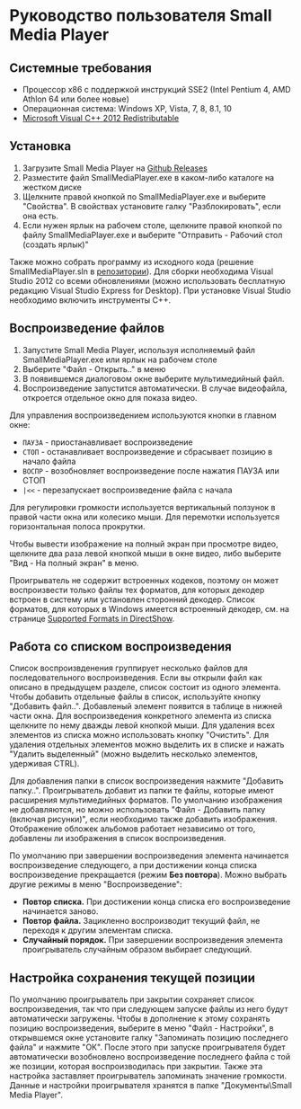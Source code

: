 # Руководство пользователя Small Media Player

## Системные требования

- Процессор x86 с поддержкой инструкций SSE2 (Intel Pentium 4, AMD Athlon 64 или более новые) 
- Операционная система: Windows XP, Vista, 7, 8, 8.1, 10
- [Microsoft Visual C++ 2012 Redistributable](https://www.microsoft.com/en-us/download/details.aspx?id=30679)

## Установка

1. Загрузите Small Media Player на [Github Releases](https://github.com/smallsoft-rus/media-player/releases/)
2. Разместите файл SmallMediaPlayer.exe в каком-либо каталоге на жестком диске
3. Щелкните правой кнопкой по SmallMediaPlayer.exe и выберите "Свойства". В свойствах установите галку "Разблокировать", если она есть.
4. Если нужен ярлык на рабочем столе, щелкните правой кнопкой по файлу SmallMediaPlayer.exe и выберите "Отправить - Рабочий стол (создать ярлык)"

Также можно собрать программу из исходного кода (решение SmallMediaPlayer.sln в [репозитории](https://github.com/smallsoft-rus/media-player/)). Для сборки необходима Visual Studio 2012 со всеми обновлениями (можно использовать бесплатную редакцию Visual Studio Express for Desktop). При установке Visual Studio необходимо включить инструменты C++.

## Воспроизведение файлов

1. Запустите Small Media Player, используя исполняемый файл SmallMediaPlayer.exe или ярлык на рабочем столе
2. Выберите "Файл - Открыть.." в меню
3. В появившемся диалоговом окне выберите мультимедийный файл.
4. Воспроизведение запустится автоматически. В случае видеофайла, откроется отдельное окно для показа видео.

Для управления воспроизведением используются кнопки в главном окне: 

- `ПАУЗА` - приостанавливает воспроизведение 
- `СТОП` - останавливает воспроизведение и сбрасывает позицию в начало файла
- `ВОСПР` - возобновляет воспроизведение после нажатия ПАУЗА или СТОП
- `|<<` - перезапускает воспроизведение файла с начала

Для регулировки громкости используется вертикальный ползунок в правой части окна или колесико мыши. Для перемотки используется горизонтальная полоса прокрутки. 

Чтобы вывести изображение на полный экран при просмотре видео, щелкните два раза левой кнопкой мыши в окне видео, либо выберите "Вид - На полный экран" в меню.

Проигрыватель не содержит встроенных кодеков, поэтому он может воспроизвести только файлы тех форматов, для которых декодер встроен в систему или установлен сторонний декодер. Список форматов, для которых в Windows имеется встроенный декодер, см. на странице [Supported Formats in DirectShow](https://docs.microsoft.com/en-us/windows/win32/directshow/supported-formats-in-directshow).

## Работа со списком воспроизведения

Список воспроизвденения группирует несколько файлов для последовательного воспроизведения. Если вы открыли файл как описано в предыдущем разделе, список состоит из одного элемента. Чтобы добавить отдельные файлы в список, используйте кнопку "Добавить файл..". Добавленый элемент появится в таблице в нижней части окна. Для воспроизведения конкретного элемента из списка щелкните по нему дважды левой кнопкой мыши. Для удаления всех элементов из списка можно использовать кнопку "Очистить". Для удаления отдельных элементов можно выделить их в списке и нажать "Удалить выделенный" (можно выделить несколько элементов, удерживая CTRL).

Для добавления папки в список воспроизведения нажмите "Добавить папку..". Проигрыватель добавит из папки те файлы, которые имеют расширения мультимедийных форматов. По умолчанию изображения не добавляются, но можно использовать "Файл - Добавить папку (включая рисунки)", если необходимо также добавить изображения. Отображение обложек альбомов работает независимо от того, добавлены ли изображения в список воспроизведения.

По умолчанию при завершении воспроизведения элемента начинается воспроизведение следующего, а при достижении конца списка воспроизведение прекращается (режим **Без повтора**). Можно выбрать другие режимы в меню "Воспроизведение":

- **Повтор списка.** При достижении конца списка его воспроизведение начинается заново.
- **Повтор файла.** Зацикленно воспроизводит текущий файл, не переходя к другим элементам списка.
- **Случайный порядок.** При завершении воспроизведения элемента проигрыватель случайным образом выбирает следующий.

## Настройка сохранения текущей позиции

По умолчанию проигрыватель при закрытии сохраняет список воспроизведения, так что при следующем запуске файлы из него будут автоматически загружены. Чтобы в дополнение к этому сохранять позицию воспроизведения, выберите в меню "Файл - Настройки", в открывшемся окне установите галку "Запоминать позицию последнего файла" и нажмите "ОК". После этого при запуске проигрывателя будет автоматически возобновлено воспроизведение последнего файла с той же позиции, которая воспроизводилась при закрытии. Также эта настройка заставляет проигрыватель запоминать значение громкости. Данные и настройки проигрывателя хранятся в папке "Документы\Small Media Player".
